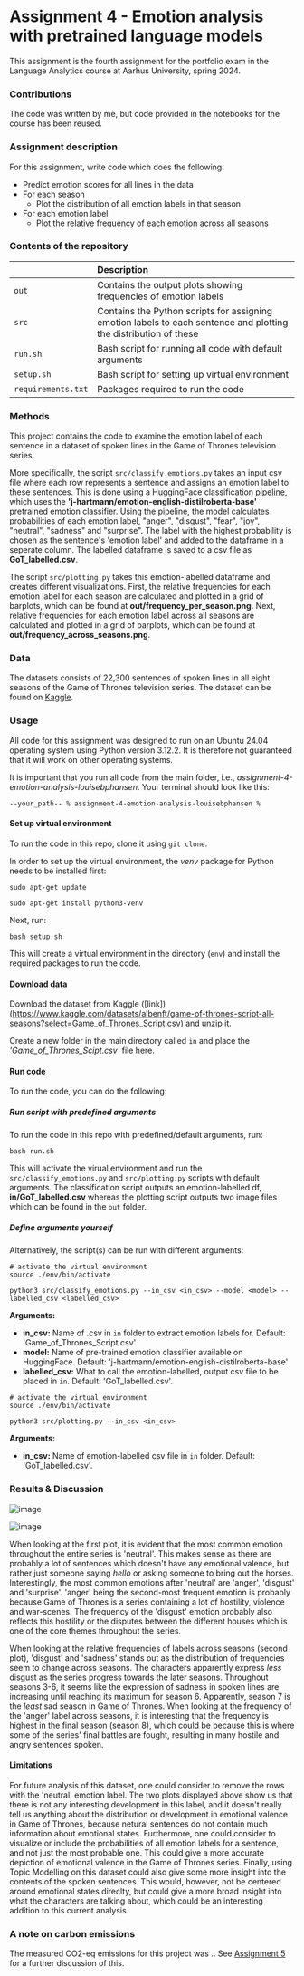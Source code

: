 # Assignment 4 - Emotion analysis with pretrained language models

This assignment is the fourth assignment for the portfolio exam in the Language Analytics course at Aarhus University, spring 2024.

### Contributions

The code was written by me, but code provided in the notebooks for the course has been reused. 

### Assignment description

For this assignment, write code which does the following:

- Predict emotion scores for all lines in the data
- For each season
    - Plot the distribution of all emotion labels in that season
- For each emotion label
    - Plot the relative frequency of each emotion across all seasons

### Contents of the repository

| <div style="width:120px"></div>| Description |
|---------|:-----------|
| ```out``` | Contains the output plots showing frequencies of emotion labels|
| ```src```  | Contains the Python scripts for assigning emotion labels to each sentence and plotting the distribution of these |
| ```run.sh```    | Bash script for running all code with default arguments|
| ```setup.sh```  | Bash script for setting up virtual environment |
| ```requirements.txt```  | Packages required to run the code|

### Methods
This project contains the code to examine the emotion label of each sentence in a dataset of spoken lines in the Game of Thrones television series.

More specifically, the script ```src/classify_emotions.py``` takes an input csv file where each row represents a sentence and assigns an emotion label to these sentences. This is done using a HuggingFace classification [pipeline](https://huggingface.co/docs/transformers/main_classes/pipelines), which uses the **'j-hartmann/emotion-english-distilroberta-base'** pretrained emotion classifier. Using the pipeline, the model calculates probabilities of each emotion label, "anger", "disgust", "fear", "joy", "neutral", "sadness" and "surprise". The label with the highest probability is chosen as the sentence's 'emotion label' and added to the dataframe in a seperate column. The labelled dataframe is saved to a csv file as **GoT_labelled.csv**.

The script ```src/plotting.py``` takes this emotion-labelled dataframe and creates different visualizations. First, the relative frequencies for each emotion label for each season are calculated and plotted in a grid of barplots, which can be found at **out/frequency_per_season.png**. Next, relative frequencies for each emotion label across all seasons are calculated and plotted in a grid of barplots, which can be found at **out/frequency_across_seasons.png**.


### Data

The datasets consists of 22,300 sentences of spoken lines in all eight seasons of the Game of Thrones television series. The dataset can be found on [Kaggle](https://www.kaggle.com/datasets/albenft/game-of-thrones-script-all-seasons?select=Game_of_Thrones_Script.csv).

### Usage

All code for this assignment was designed to run on an Ubuntu 24.04 operating system using Python version 3.12.2. It is therefore not guaranteed that it will work on other operating systems.

It is important that you run all code from the main folder, i.e., *assignment-4-emotion-analysis-louisebphansen*. Your terminal should look like this:

```
--your_path-- % assignment-4-emotion-analysis-louisebphansen %
```

#### Set up virtual environment

To run the code in this repo, clone it using ```git clone```.

In order to set up the virtual environment, the *venv* package for Python needs to be installed first:

```
sudo apt-get update

sudo apt-get install python3-venv
```

Next, run:

```
bash setup.sh
```

This will create a virtual environment in the directory (```env```) and install the required packages to run the code.

#### Download data
Download the dataset from Kaggle ([link])(https://www.kaggle.com/datasets/albenft/game-of-thrones-script-all-seasons?select=Game_of_Thrones_Script.csv) and unzip it. 

Create a new folder in the main directory called ```in``` and place the *'Game_of_Thrones_Scipt.csv'* file here. 

#### Run code

To run the code, you can do the following:

##### Run script with predefined arguments

To run the code in this repo with predefined/default arguments, run:
```
bash run.sh
```

This will activate the virual environment and run the ```src/classify_emotions.py``` and ```src/plotting.py``` scripts with default arguments. The classification script outputs an emotion-labelled df, **in/GoT_labelled.csv** whereas the plotting script outputs two image files which can be found in the ```out``` folder.

##### Define arguments yourself

Alternatively, the script(s) can be run with different arguments:

```
# activate the virtual environment
source ./env/bin/activate

python3 src/classify_emotions.py --in_csv <in_csv> --model <model> --labelled_csv <labelled_csv>

```

**Arguments:**

- **in_csv:** Name of .csv in ```in``` folder to extract emotion labels for. Default: 'Game_of_Thrones_Script.csv'
- **model:** Name of pre-trained emotion classifier available on HuggingFace. Default: 'j-hartmann/emotion-english-distilroberta-base'
- **labelled_csv:** What to call the emotion-labelled, output csv file to be placed in ```in```. Default: 'GoT_labelled.csv'.

```
# activate the virtual environment
source ./env/bin/activate

python3 src/plotting.py --in_csv <in_csv>

```

**Arguments:**
- **in_csv:** Name of emotion-labelled csv file in ```in``` folder. Default: 'GoT_labelled.csv'.

### Results & Discussion

![image](https://github.com/louisebphansen/assignment-4-emotion-analysis-louisebphansen/assets/75262659/bff5586e-9fcf-4da5-a4c5-3c70b484d930)

![image](https://github.com/louisebphansen/assignment-4-emotion-analysis-louisebphansen/assets/75262659/6f80d743-aecb-4f78-b464-835156f208d8)


When looking at the first plot, it is evident that the most common emotion throughout the entire series is 'neutral'. This makes sense as there are probably a lot of sentences which doesn't have any emotional valence, but rather just someone saying *hello* or asking someone to bring out the horses. Interestingly, the most common emotions after 'neutral' are 'anger', 'disgust' and 'surprise'. 'anger' being the second-most frequent emotion is probably because Game of Thrones is a series containing a lot of hostility, violence and war-scenes. The frequency of the 'disgust' emotion probably also reflects this hostility or the disputes between the different houses which is one of the core themes throughout the series. 

When looking at the relative frequencies of labels across seasons (second plot), 'disgust' and 'sadness' stands out as the distribution of frequencies seem to change across seasons. The characters apparently express *less* disgust as the series progress towards the later seasons. Throughout seasons 3-6, it seems like the expression of sadness in spoken lines are increasing until reaching its maximum for season 6. Apparently, season 7 is the *least* sad season in Game of Thrones. When looking at the frequency of the 'anger' label across seasons, it is interesting that the frequency is highest in the final season (season 8), which could be because this is where some of the series' final battles are fought, resulting in many hostile and angry sentences spoken. 

#### Limitations

For future analysis of this dataset, one could consider to remove the rows with the 'neutral' emotion label. The two plots displayed above show us that there is not any interesting development in this label, and it doesn't really tell us anything about the distribution or development in emotional valence in Game of Thrones, because netural sentences do not contain much information about emotional states. Furthermore, one could consider to visualize or include the probabilities of all emotion labels for a sentence, and not just the most probable one. This could give a more accurate depiction of emotional valence in the Game of Thrones series. Finally, using Topic Modelling on this dataset could also give some more insight into the contents of the spoken sentences. This would, however, not be centered around emotional states direclty, but could give a more broad insight into what the characters are talking about, which could be an interesting addition to this current analysis. 

### A note on carbon emissions

The measured CO2-eq emissions for this project was .. See [Assignment 5](https://github.com/louisebphansen/assignment-5-evaluating-environmental-impact-louisebphansen) for a further discussion of this.